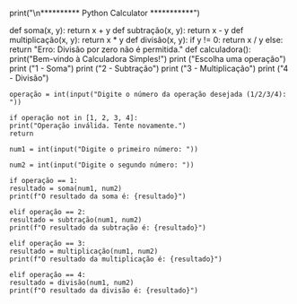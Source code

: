 print("\n********** Python Calculator ***********")

def soma(x, y):
    return x + y
def subtração(x, y):
    return x - y
def multiplicação(x, y):
    return x * y
def divisão(x, y):
    if y != 0:
        return x / y
    else:
        return "Erro: Divisão por zero não é permitida."
    def calculadora():
    print("Bem-vindo à Calculadora Simples!")
    print ("Escolha uma operação")
    print ("1 - Soma")
    print ("2 - Subtração")
    print ("3 - Multiplicação")
    print ("4 - Divisão")

    operação = int(input("Digite o número da operação desejada (1/2/3/4): "))

    if operação not in [1, 2, 3, 4]:
    print("Operação inválida. Tente novamente.")
    return

    num1 = int(input("Digite o primeiro número: "))

    num2 = int(input("Digite o segundo número: "))

    if operação == 1:
    resultado = soma(num1, num2)
    print(f"O resultado da soma é: {resultado}")

    elif operação == 2:
    resultado = subtração(num1, num2)
    print(f"O resultado da subtração é: {resultado}")

    elif operação == 3:
    resultado = multiplicação(num1, num2)
    print(f"O resultado da multiplicação é: {resultado}")

    elif operação == 4:
    resultado = divisão(num1, num2)
    print(f"O resultado da divisão é: {resultado}")
